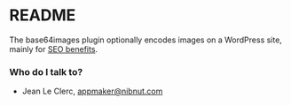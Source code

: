# README #

The base64images plugin optionally encodes images on a WordPress site, mainly for [SEO benefits](https://varvy.com/pagespeed/base64-images.html).

### Who do I talk to? ###

* Jean Le Clerc, appmaker@nibnut.com
